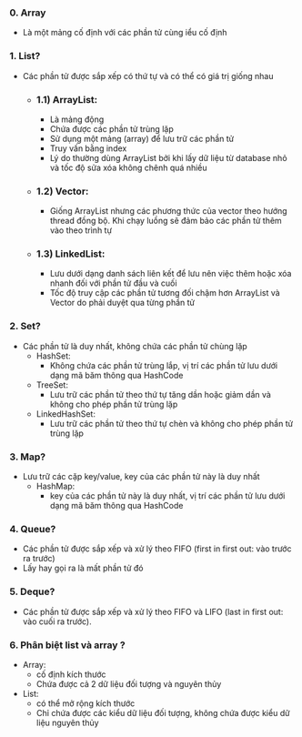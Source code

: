 ### 0. Array
- Là một mảng cố định với các phần tử cùng iểu cố định

### 1. List?
- Các phần tử được sắp xếp có thứ tự và có thể có giá trị giống nhau
    - ### 1.1) ArrayList: 
         - Là mảng động
         - Chứa được các phần tử trùng lặp
         - Sử dụng một mảng (array) để lưu trữ các phần tử
         - Truy vấn bằng index
         - Lý do thường dùng ArrayList bởi khi lấy dữ liệu từ database nhỏ và tốc độ sửa xóa không chênh quá nhiều
    - ### 1.2) Vector:
         - Giống ArrayList nhưng các phương thức của vector theo hướng thread đồng bộ. Khi chạy luồng sẽ đảm bảo các phần tử thêm vào theo trình tự
    - ### 1.3) LinkedList: 
        - Lưu dưới dạng danh sách liên kết để lưu nên việc thêm hoặc xóa nhanh đối với phần tử đầu và cuối
        - Tốc độ truy cập các phần tử tương đối chậm hơn ArrayList và Vector do phải duyệt qua từng phần tử

### 2. Set?
- Các phần tử là duy nhất, không chứa các phần tử chùng lặp
    - HashSet: 
        - Không chứa các phần tử trùng lắp, vị trí các phần tử lưu dưới dạng mã băm thông qua HashCode
    - TreeSet: 
        - Lưu trữ các phần tử theo thứ tự tăng dần hoặc giảm dần và không cho phép phần tử trùng lặp
    - LinkedHashSet: 
        - Lưu trữ các phần tử theo thứ tự chèn và không cho phép phần tử trùng lặp
    
    
### 3. Map?
- Lưu trữ các cặp key/value, key của các phần tử này là duy nhất
    - HashMap: 
        - key của các phần tử này là duy nhất, vị trí các phần tử lưu dưới dạng mã băm thông qua HashCode

### 4. Queue?
- Các phần tử được sắp xếp và xử lý theo FIFO (first in first out: vào trước ra trước)
- Lấy hay gọi ra là mất phần tử đó

### 5. Deque?
- Các phần tử được sắp xếp và xử lý theo FIFO và LIFO (last in first out: vào cuối ra trước).

### 6. Phân biệt list và array ?
- Array: 
    - cố định kích thước
    - Chứa được cả 2 dữ liệu đối tượng và nguyên thủy
- List: 
    - có thể mở rộng kích thước
    - Chỉ chứa được các kiểu dữ liệu đối tượng, không chứa được kiểu dữ liệu nguyên thủy
